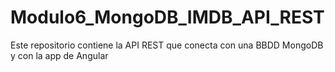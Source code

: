 # Modulo6_MongoDB_IMDB_API_REST
Este repositorio contiene la API REST que conecta con una BBDD MongoDB y con la app de Angular
